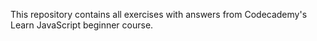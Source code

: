 This repository contains all exercises with answers from Codecademy's Learn JavaScript beginner course.
